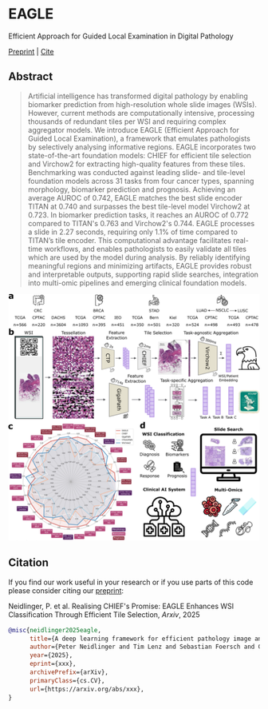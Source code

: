 # EAGLE
Efficient Approach for Guided Local Examination in Digital Pathology

[Preprint](https://arxiv.org/abs/xxx) | [Cite](#citation)

## Abstract
>Artificial intelligence has transformed digital pathology by enabling biomarker prediction from high-resolution whole slide images (WSIs). However, current methods are computationally intensive, processing thousands of redundant tiles per WSI and requiring complex aggregator models. We introduce EAGLE (Efficient Approach for Guided Local Examination), a framework that emulates pathologists by selectively analysing informative regions. EAGLE incorporates two state-of-the-art foundation models: CHIEF for efficient tile selection and Virchow2 for extracting high-quality features from these tiles. Benchmarking was conducted against leading slide- and tile-level foundation models across 31 tasks from four cancer types, spanning morphology, biomarker prediction and prognosis. Achieving an average AUROC of 0.742, EAGLE matches the best slide encoder TITAN at 0.740 and surpasses the best tile-level model Virchow2 at 0.723. In biomarker prediction tasks, it reaches an AUROC of 0.772 compared to TITAN's 0.763 and Virchow2's 0.744. EAGLE processes a slide in 2.27 seconds, requiring only 1.1% of time compared to TITAN’s tile encoder. This computational advantage facilitates real-time workflows, and enables pathologists to easily validate all tiles which are used by the model during analysis. By reliably identifying meaningful regions and minimizing artifacts, EAGLE provides robust and interpretable outputs, supporting rapid slide searches, integration into multi-omic pipelines and emerging clinical foundation models.

<p align="center">
    <img src="assets/fig1hd.png" alt="failed loading the image" width="1100"/>
</p>

## Citation

If you find our work useful in your research or if you use parts of this code please consider citing our [preprint](https://arxiv.org/abs/xxx):

Neidlinger, P. et al. Realising CHIEF's Promise: EAGLE Enhances WSI Classification Through Efficient Tile Selection, _Arxiv_, 2025

```bibtex
@misc{neidlinger2025eagle,
      title={A deep learning framework for efficient pathology image analysis}, 
      author={Peter Neidlinger and Tim Lenz and Sebastian Foersch and Chiara M. L. Loeffler and Jan Clusmann and Marco Gustav and Lawrence A. Shaktah and Rupert Langer and Bastian Dislich and Lisa A. Boardman and Amy J. French and Ellen L. Goode and Andrea Gsur and Stefanie Brezina and Marc J. Gunter and Robert Steinfelder and Hans-Michael Behrens and Christoph Röcken and Tabitha Harrison and Ulrike Peters and Amanda I. Phipps and Giuseppe Curigliano and Nicola Fusco and Antonio Marra and Michael Hoffmeister and Hermann Brenner and Jakob Nikolas Kather},
      year={2025},
      eprint={xxx},
      archivePrefix={arXiv},
      primaryClass={cs.CV},
      url={https://arxiv.org/abs/xxx}, 
}
```

